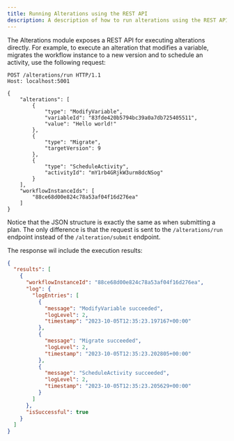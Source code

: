 ```yaml
---
title: Running Alterations using the REST API
description: A description of how to run alterations using the REST API.
---
```


The Alterations module exposes a REST API for executing alterations directly. For example, to execute an alteration that
modifies a variable, migrates the workflow instance to a new version and to schedule an activity, use the following
request:

```http
POST /alterations/run HTTP/1.1
Host: localhost:5001

{
    "alterations": [
        {
            "type": "ModifyVariable",
            "variableId": "83fde420b5794bc39a0a7db725405511",
            "value": "Hello world!"
        },
        {
            "type": "Migrate",
            "targetVersion": 9
        },
        {
            "type": "ScheduleActivity",
            "activityId": "mY1rb4GRjkW3urm8dcNSog"
        }
    ],
    "workflowInstanceIds": [
        "88ce68d00e824c78a53af04f16d276ea"
    ]
}
```

Notice that the JSON structure is exactly the same as when submitting a plan. The only difference is that the request
is sent to the `/alterations/run` endpoint instead of the `/alteration/submit` endpoint.

The response wil include the execution results:

```json
{
  "results": [
    {
      "workflowInstanceId": "88ce68d00e824c78a53af04f16d276ea",
      "log": {
        "logEntries": [
          {
            "message": "ModifyVariable succeeded",
            "logLevel": 2,
            "timestamp": "2023-10-05T12:35:23.197167+00:00"
          },
          {
            "message": "Migrate succeeded",
            "logLevel": 2,
            "timestamp": "2023-10-05T12:35:23.202805+00:00"
          },
          {
            "message": "ScheduleActivity succeeded",
            "logLevel": 2,
            "timestamp": "2023-10-05T12:35:23.205629+00:00"
          }
        ]
      },
      "isSuccessful": true
    }
  ]
}
```